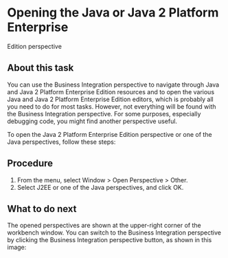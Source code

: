 <!-- image -->

# Opening the Java or Java 2 Platform Enterprise
Edition perspective

## About this task

You can use the Business Integration perspective to navigate
through Java and Java 2 Platform Enterprise
Edition resources and to open the various Java and
Java 2 Platform Enterprise Edition editors, which is probably all
you need to do for most tasks. However, not everything will be found
with the Business Integration perspective. For some purposes, especially
debugging code, you might find another perspective useful.

To
open the Java 2 Platform Enterprise Edition perspective or one of
the Java perspectives, follow these steps:

## Procedure

1. From the menu, select Window > Open Perspective > Other.
2. Select J2EE or one of the Java perspectives, and click OK.

## What to do next

The opened perspectives are shown at the upper-right corner
of the workbench window. You can switch to the Business Integration
perspective by clicking the Business Integration perspective button,
as shown in this image: